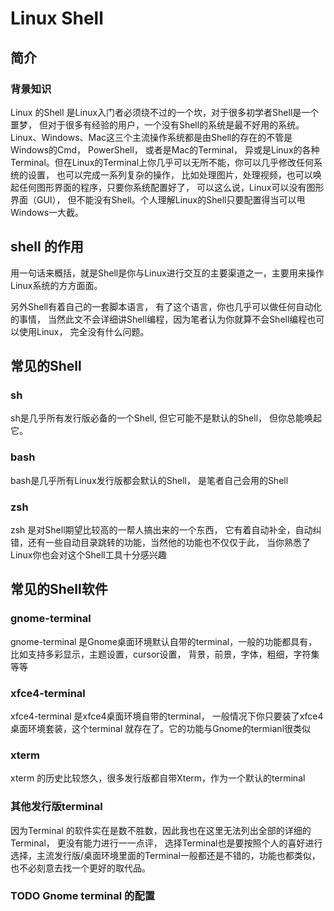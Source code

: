# Linux Shell

## 简介
### 背景知识
Linux 的Shell 是Linux入门者必须绕不过的一个坎，对于很多初学者Shell是一个噩梦， 但对于很多有经验的用户，一个没有Shell的系统是最不好用的系统。 Linux、Windows、Mac这三个主流操作系统都是由Shell的存在的不管是Windows的Cmd， PowerShell， 或者是Mac的Terminal， 异或是Linux的各种Terminal。但在Linux的Terminal上你几乎可以无所不能，你可以几乎修改任何系统的设置， 也可以完成一系列复杂的操作， 比如处理图片，处理视频，也可以唤起任何图形界面的程序，只要你系统配置好了， 可以这么说，Linux可以没有图形界面（GUI）， 但不能没有Shell。个人理解Linux的Shell只要配置得当可以甩Windows一大截。

## shell 的作用
用一句话来概括，就是Shell是你与Linux进行交互的主要渠道之一，主要用来操作Linux系统的方方面面。

另外Shell有着自己的一套脚本语言， 有了这个语言，你也几乎可以做任何自动化的事情， 当然此文不会详细讲Shell编程，因为笔者认为你就算不会Shell编程也可以使用Linux， 完全没有什么问题。


## 常见的Shell
### sh
sh是几乎所有发行版必备的一个Shell, 但它可能不是默认的Shell， 但你总能唤起它。
### bash
bash是几乎所有Linux发行版都会默认的Shell， 是笔者自己会用的Shell
### zsh
zsh 是对Shell期望比较高的一帮人搞出来的一个东西， 它有着自动补全，自动纠错，还有一些自动目录跳转的功能，当然他的功能也不仅仅于此， 当你熟悉了Linux你也会对这个Shell工具十分感兴趣


## 常见的Shell软件

### gnome-terminal
gnome-terminal 是Gnome桌面环境默认自带的terminal，一般的功能都具有，比如支持多彩显示，主题设置，cursor设置， 背景，前景，字体，粗细，字符集等等

### xfce4-terminal
xfce4-terminal 是xfce4桌面环境自带的terminal， 一般情况下你只要装了xfce4桌面环境套装，这个terminal 就存在了。它的功能与Gnome的termianl很类似

### xterm
xterm 的历史比较悠久，很多发行版都自带Xterm，作为一个默认的terminal

### 其他发行版terminal
因为Terminal 的软件实在是数不胜数，因此我也在这里无法列出全部的详细的Terminal， 更没有能力进行一一点评， 选择Terminal也是要按照个人的喜好进行选择，主流发行版/桌面环境里面的Terminal一般都还是不错的，功能也都类似， 也不必刻意去找一个更好的取代品。

### TODO Gnome terminal 的配置
